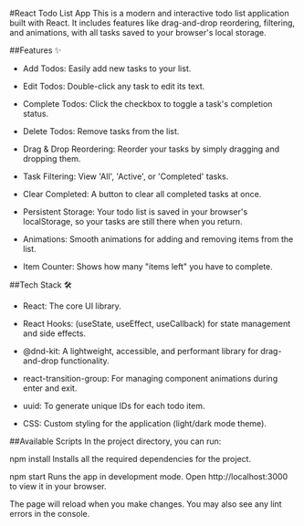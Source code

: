 #React Todo List App
This is a modern and interactive todo list application built with React. It includes features like drag-and-drop reordering, filtering, and animations, with all tasks saved to your browser's local storage.

##Features ✨
- Add Todos: Easily add new tasks to your list.

- Edit Todos: Double-click any task to edit its text.

- Complete Todos: Click the checkbox to toggle a task's completion status.

- Delete Todos: Remove tasks from the list.

- Drag & Drop Reordering: Reorder your tasks by simply dragging and dropping them.

- Task Filtering: View 'All', 'Active', or 'Completed' tasks.

- Clear Completed: A button to clear all completed tasks at once.

- Persistent Storage: Your todo list is saved in your browser's localStorage, so your tasks are still there when you return.

- Animations: Smooth animations for adding and removing items from the list.

- Item Counter: Shows how many "items left" you have to complete.

##Tech Stack 🛠️
- React: The core UI library.

- React Hooks: (useState, useEffect, useCallback) for state management and side effects.

- @dnd-kit: A lightweight, accessible, and performant library for drag-and-drop functionality.

- react-transition-group: For managing component animations during enter and exit.

- uuid: To generate unique IDs for each todo item.

- CSS: Custom styling for the application (light/dark mode theme).

##Available Scripts
In the project directory, you can run:

npm install
Installs all the required dependencies for the project.

npm start
Runs the app in development mode. Open http://localhost:3000 to view it in your browser.

The page will reload when you make changes. You may also see any lint errors in the console.
